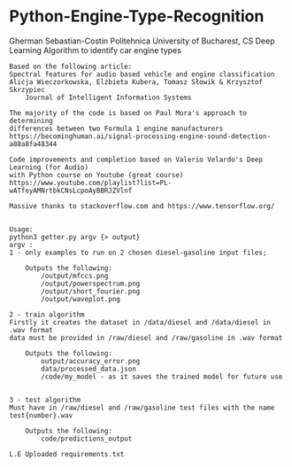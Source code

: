 # Python-Engine-Type-Recognition

Gherman Sebastian-Costin
    Politehnica University of Bucharest, CS 
    Deep Learning Algorithm to identify car engine types
    
    Based on the following article:
    Spectral features for audio based vehicle and engine classification
    Alicja Wieczorkowska, Elżbieta Kubera, Tomasz Słowik & Krzysztof Skrzypiec 
        Journal of Intelligent Information Systems 

    The majority of the code is based on Paul Mora's approach to determining 
    differences between two Formula 1 engine manufacturers
    https://becominghuman.ai/signal-processing-engine-sound-detection-a88a8fa48344

    Code improvements and completion based on Valerio Velardo's Deep Learning (for Audio)
    with Python course on Youtube (great course)
    https://www.youtube.com/playlist?list=PL-wATfeyAMNrtbkCNsLcpoAyBBRJZVlnf

    Massive thanks to stackoverflow.com and https://www.tensorflow.org/


    Usage:
    python3 getter.py argv {> output}
    argv :
    1 - only examples to run on 2 chosen diesel-gasoline input files;
    
        Outputs the following:
            /output/mfccs.png
            /output/powerspectrum.png
            /output/short_fourier.png
            /output/waveplot.png

    2 - train algorithm
    Firstly it creates the dataset in /data/diesel and /data/diesel in .wav format
    data must be provided in /raw/diesel and /raw/gasoline in .wav format

        Outputs the following:
            output/accuracy_error.png
            data/processed_data.json
            /code/my_model - as it saves the trained model for future use


    3 - test algorithm
    Must have in /raw/diesel and /raw/gasoline test files with the name test{number}.wav

        Outputs the following:
            code/predictions_output
    
    L.E Uploaded requirements.txt
